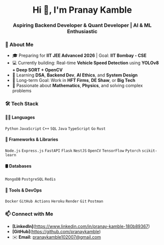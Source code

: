 <h1 align="center">Hi 👋, I'm Pranay Kamble</h1>
<h3 align="center">Aspiring Backend Developer & Quant Developer | AI & ML Enthusiastic </h3>

### 🚀 About Me

- 🎓 Preparing for **IIT JEE Advanced 2026** | Goal: **IIT Bombay - CSE**
- 💻 Currently building: Real-time **Vehicle Speed Detection** using **YOLOv8 + Deep SORT + OpenCV**
- 🌱 Learning **DSA**, **Backend Dev**, **AI Ethics**, and **System Design**
- 🎯 Long-term Goal: Work in **HFT Firms**, **DE Shaw**, or **Big Tech**
- 🧠 Passionate about **Mathematics**, **Physics**, and solving complex problems

### 🛠️ Tech Stack

#### 👨‍💻 Languages
`Python` `JavaScript` `C++` `SQL`
`Java` `TypeScript` `Go` `Rust`

#### 🚀 Frameworks & Libraries
`Node.js` `Express.js` `FastAPI` `Flask`  `NestJS` `OpenCV` `TensorFlow` `Pytorch` `scikit-learn`

#### 🛢️ Databases
`MongoDB` `PostgreSQL` `Redis`

#### 🧰 Tools & DevOps
`Docker` `GitHub Actions` `Heroku` `Render` `Git` `Postman`

### 📫 Connect with Me

- **[LinkedIn]**(https://www.linkedin.com/in/pranay-kamble-180b89367)
- **[GitHub]**(https://github.com/pranaykamble)
- ✉️ **Email:** pranaykamble102007@gmail.com
